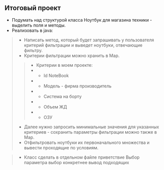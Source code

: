 ## Итоговый проект
- Подумать над структурой класса Ноутбук для магазина техники - выделить поля и методы.
- Реализовать в java:
> - Написать метод, который будет запрашивать у пользователя критерий фильтрации и выведет ноутбуки, отвечающие фильтру. 
> - Критерии фильтрации можно хранить в Map.
>> - Критерии в моем проекте:
>> - - Id NoteBook
>> - - Модель - фирма производитель
>> - - Система на борту
>> - -  Объем ЖД
>> - - ОЗУ
> - Далее нужно запросить минимальные значения для указанных критериев - сохранить параметры фильтрации можно также в Map.
> - Отфильтровать ноутбуки их первоначального множества и вывести проходящие по условиям.

> - Класс сделать в отдельном файле
приветствие
Выбор параметра
выбор конкретнее
вывод подходящих
